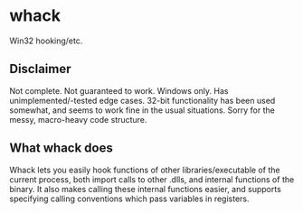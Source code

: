# whack

Win32 hooking/etc.

## Disclaimer

Not complete. Not guaranteed to work. Windows only. Has unimplemented/-tested edge cases.
32-bit functionality has been used somewhat, and seems to work fine in the usual situations.
Sorry for the messy, macro-heavy code structure.

## What whack does

Whack lets you easily hook functions of other libraries/executable of the current process, both
import calls to other .dlls, and internal functions of the binary. It also makes calling these
internal functions easier, and supports specifying calling conventions which pass variables in
registers.
